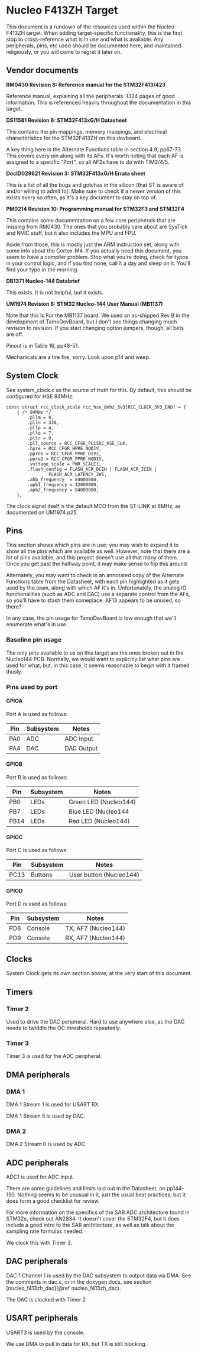# Nucleo F413ZH Target

This document is a rundown of the resources used within the Nucleo
F413ZH target.  When adding target-specific functionality, this is the
first stop to cross-reference what is in use and what is available.
Any peripherals, pins, etc used should be documented here, and
maintained religiously, or you will come to regret it later on.

## Vendor documents

**RM0430 Revision 8: Reference manual for the STM32F413/423**

Reference manual, explaining all the peripherals.  1324 pages of good
information.  This is referenced heavily throughout the documentation
in this target.

**DS11581 Revision 6: STM32F413xG/H Datasheet**

This contains the pin mappings, memory mappings, and electrical
characteristics for the STM32F413ZH on this devboard.

A key thing here is the Alternate Functions table in section 4.9,
pp67-73.  This covers every pin along with its AFs.  It's worth noting
that each AF is assigned to a specific "Port", so all AF2s have to do
with TIM3/4/5.

**DocID029621 Revision 3: STM32F413xG/H Errata sheet**

This is a list of all the bugs and gotchas in the silicon (that ST is
aware of and/or willing to admit to).  Make sure to check if a newer
version of this exists every so often, as it's a key document to stay
on top of.

**PM0214 Revision 10: Programming manual for STM32F3 and STM32F4**

This contains some documentation on a few core peripherals that are
missing from RM0430.  The ones that you probably care about are
SysTick and NVIC stuff, but it also includes the MPU and FPU.

Aside from those, this is mostly just the ARM instruction set, along
with some info about the Cortex-M4.  If you actually need this
document, you seem to have a compiler problem.  Stop what you're
doing, check for typos in your control logic, and if you find none,
call it a day and sleep on it.  You'll find your typo in the morning.

**DB1371 Nucleo-144 Databrief**

This exists.  It is not helpful, but it exists.

**UM1974 Revision 8: STM32 Nucleo-144 User Manual (MB1137)**

Note that this is For the MB1137 board.  We used an as-shipped Rev B
in the development of TamoDevBoard, but I don't see things changing
much revision to revision.  If you start changing option jumpers,
though, all bets are off.

Pinout is in Table 16, pp48-51.

Mechanicals are a tire fire, sorry.  Look upon p14 and weep.




## System Clock

See system_clock.c as the source of truth for this.  By default, this
should be configured for HSE 84MHz:

```
const struct rcc_clock_scale rcc_hse_8mhz_3v3[RCC_CLOCK_3V3_END] = {
	{ /* 84MHz */
		.pllm = 8,
		.plln = 336,
		.pllp = 4,
		.pllq = 7,
		.pllr = 0,
		.pll_source = RCC_CFGR_PLLSRC_HSE_CLK,
		.hpre = RCC_CFGR_HPRE_NODIV,
		.ppre1 = RCC_CFGR_PPRE_DIV2,
		.ppre2 = RCC_CFGR_PPRE_NODIV,
		.voltage_scale = PWR_SCALE1,
		.flash_config = FLASH_ACR_DCEN | FLASH_ACR_ICEN |
				FLASH_ACR_LATENCY_2WS,
		.ahb_frequency  = 84000000,
		.apb1_frequency = 42000000,
		.apb2_frequency = 84000000,
	},
```

The clock signal itself is the default MCO from the ST-LINK at 8MHz,
as documented on UM1974 p25.

## Pins

This section shows which pins are in use; you may wish to expand it to
show all the pins which are available as well.  However, note that
there are a *lot* of pins available, and this project doesn't use all
that many of them.  Once you get past the halfway point, it may make
sense to flip this around.

Alternately, you may want to check in an annotated copy of the
Alternate Functions table from the Datasheet, with each pin
highlighted as it gets used by the team, along with which AF it's in.
Unfortunately, the analog IO functionalities (such as ADC and DAC) use
a separate control from the AFs, so you'll have to stash them
someplace.  AF13 appears to be unused, so there?

In any case, the pin usage for TamoDevBoard is low enough that we'll
enumerate what's in use.

### Baseline pin usage

The only pins available to us on this target are the ones broken out
in the Nucleo144 PCB.  Normally, we would want to explicitly list what
pins are used for what, but, in this case, it seems reasonable to
begin with it framed thusly.

### Pins used by port

#### GPIOA

Port A is used as follows:

| Pin  | Subsystem | Notes                   |
|------|-----------|-------------------------|
| PA0  | ADC       | ADC Input               |
| PA4  | DAC       | DAC Output              |


#### GPIOB

Port B is used as follows:

| Pin  | Subsystem | Notes                   |
|------|-----------|-------------------------|
| PB0  | LEDs      | Green LED (Nucleo144)   |
| PB7  | LEDs      | Blue LED (Nucleo144     |
| PB14 | LEDs      | Red LED (Nucleo144)     |


#### GPIOC

Port C is used as follows:

| Pin  | Subsystem | Notes                   |
|------|-----------|-------------------------|
| PC13 | Buttons   | User button (Nucleo144) |

#### GPIOD

Port D is used as follows:

| Pin  | Subsystem | Notes                   |
|------|-----------|-------------------------|
| PD8  | Console   | TX, AF7 (Nucleo144)     |
| PD9  | Console   | RX, AF7 (Nucleo144)     |



## Clocks

System Clock gets its own section above, at the very start of this
document.


## Timers

### Timer 2

Used to drive the DAC peripheral.  Hard to use anywhere else, as the
DAC needs to twiddle the OC thresholds repeatedly.

### Timer 3

Timer 3 is used for the ADC peripheral.

## DMA peripherals

### DMA 1

DMA 1 Stream 1 is used for USART RX.

DMA 1 Stream 5 is used by DAC.

### DMA 2

DMA 2 Stream 0 is used by ADC.

## ADC peripherals

ADC1 is used for ADC input.

There are some guidelines and limits laid out in the Datasheet, on
pp144-150.  Nothing seems to be unusual in it, just the usual best
practices, but it does form a good checklist for review.

For more information on the specifics of the SAR ADC architecture
found in STM32s, check out AN2834.  It doesn't cover the STM32F4, but
it does include a good intro to the SAR architecture, as well as talk
about the sampling rate formulas needed.

We clock this with Timer 3.

## DAC peripherals

DAC 1 Channel 1 is used by the DAC subsystem to output data via DMA.
See the comments in dac.c, or in the doxygen docs, see section
[nucleo_f413zh_dac](@ref nucleo_f413zh_dac).

The DAC is clocked with Timer 2

## USART peripherals

USART3 is used by the console.

We use DMA to pull in data for RX, but TX is still blocking.
